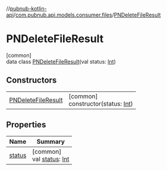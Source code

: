 //[pubnub-kotlin-api](../../../index.md)/[com.pubnub.api.models.consumer.files](../index.md)/[PNDeleteFileResult](index.md)

# PNDeleteFileResult

[common]\
data class [PNDeleteFileResult](index.md)(val status: [Int](https://kotlinlang.org/api/latest/jvm/stdlib/kotlin/-int/index.html))

## Constructors

| | |
|---|---|
| [PNDeleteFileResult](-p-n-delete-file-result.md) | [common]<br>constructor(status: [Int](https://kotlinlang.org/api/latest/jvm/stdlib/kotlin/-int/index.html)) |

## Properties

| Name | Summary |
|---|---|
| [status](status.md) | [common]<br>val [status](status.md): [Int](https://kotlinlang.org/api/latest/jvm/stdlib/kotlin/-int/index.html) |
